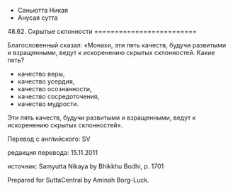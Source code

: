 









* Саньютта Никая
* Анусая сутта


48\.62\. Скрытые склонности
\=\=\=\=\=\=\=\=\=\=\=\=\=\=\=\=\=\=\=\=\=\=\=\=\=



Благословенный сказал: «Монахи, эти пять качеств, будучи развитыми и взращенными, ведут к искоренению скрытых склонностей\. Какие пять?


* качество веры,
* качество усердия,
* качество осознанности,
* качество сосредоточения,
* качество мудрости\.


Эти пять качеств, будучи развитыми и взращенными, ведут к искоренению скрытых склонностей»\.



Перевод с английского: SV


редакция перевода: 15\.11\.2011


источник: Samyutta Nikaya by Bhikkhu Bodhi, p\. 1701


Prepared for SuttaCentral by Aminah Borg\-Luck\.






